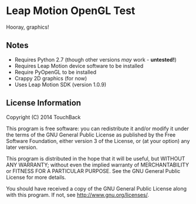 Leap Motion OpenGL Test
=======================

Hooray, graphics!

Notes
-----
* Requires Python 2.7 (though other versions *may* work - **untested!**)
* Requires Leap Motion device software to be installed
* Require PyOpenGL to be installed
* Crappy 2D graphics (for now)
* Uses Leap Motion SDK (version 1.0.9)

License Information
-------------------

Copyright (C) 2014 TouchBack

This program is free software: you can redistribute it and/or modify
it under the terms of the GNU General Public License as published by
the Free Software Foundation, either version 3 of the License, or
(at your option) any later version.

This program is distributed in the hope that it will be useful,
but WITHOUT ANY WARRANTY; without even the implied warranty of
MERCHANTABILITY or FITNESS FOR A PARTICULAR PURPOSE.  See the
GNU General Public License for more details.

You should have received a copy of the GNU General Public License
along with this program.  If not, see <http://www.gnu.org/licenses/>.
